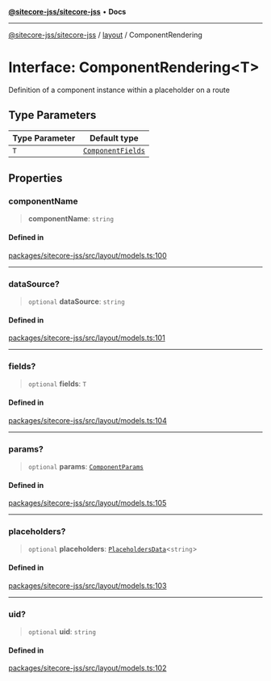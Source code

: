 [**@sitecore-jss/sitecore-jss**](../../README.md) • **Docs**

***

[@sitecore-jss/sitecore-jss](../../README.md) / [layout](../README.md) / ComponentRendering

# Interface: ComponentRendering\<T\>

Definition of a component instance within a placeholder on a route

## Type Parameters

| Type Parameter | Default type |
| ------ | ------ |
| `T` | [`ComponentFields`](ComponentFields.md) |

## Properties

### componentName

> **componentName**: `string`

#### Defined in

[packages/sitecore-jss/src/layout/models.ts:100](https://github.com/Sitecore/jss/blob/dee092415f12bcdad68eb71976eb7c8871273c91/packages/sitecore-jss/src/layout/models.ts#L100)

***

### dataSource?

> `optional` **dataSource**: `string`

#### Defined in

[packages/sitecore-jss/src/layout/models.ts:101](https://github.com/Sitecore/jss/blob/dee092415f12bcdad68eb71976eb7c8871273c91/packages/sitecore-jss/src/layout/models.ts#L101)

***

### fields?

> `optional` **fields**: `T`

#### Defined in

[packages/sitecore-jss/src/layout/models.ts:104](https://github.com/Sitecore/jss/blob/dee092415f12bcdad68eb71976eb7c8871273c91/packages/sitecore-jss/src/layout/models.ts#L104)

***

### params?

> `optional` **params**: [`ComponentParams`](ComponentParams.md)

#### Defined in

[packages/sitecore-jss/src/layout/models.ts:105](https://github.com/Sitecore/jss/blob/dee092415f12bcdad68eb71976eb7c8871273c91/packages/sitecore-jss/src/layout/models.ts#L105)

***

### placeholders?

> `optional` **placeholders**: [`PlaceholdersData`](../type-aliases/PlaceholdersData.md)\<`string`\>

#### Defined in

[packages/sitecore-jss/src/layout/models.ts:103](https://github.com/Sitecore/jss/blob/dee092415f12bcdad68eb71976eb7c8871273c91/packages/sitecore-jss/src/layout/models.ts#L103)

***

### uid?

> `optional` **uid**: `string`

#### Defined in

[packages/sitecore-jss/src/layout/models.ts:102](https://github.com/Sitecore/jss/blob/dee092415f12bcdad68eb71976eb7c8871273c91/packages/sitecore-jss/src/layout/models.ts#L102)
